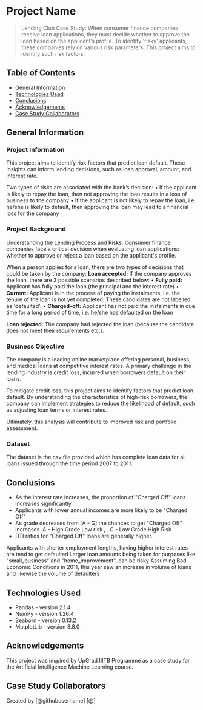 # Project Name
> Lending Club Case Study: When consumer finance companies receive loan applications, they must decide whether to approve the loan based on the applicant’s profile. To identify 'risky' applicants, these companies rely on various risk parameters. This project aims to identify such risk factors.

## Table of Contents
* [General Information](#general-information)
* [Technologies Used](#technologies-used)
* [Conclusions](#conclusions)
* [Acknowledgements](#acknowledgements)
* [Case Study Collaborators](#case-study-collaborators)

## General Information
### Project Information
This project aims to identify risk factors that predict loan default. 
These insights can inform lending decisions, such as loan approval, amount, and interest rate.

Two types of risks are associated with the bank’s decision:
• If the applicant is likely to repay the loan, then not approving the loan results in a loss of business to the company
• If the applicant is not likely to repay the loan, i.e. he/she is likely to default, then approving the loan may lead to a financial loss for the company

### Project Background
Understanding the Lending Process and Risks.
Consumer finance companies face a critical decision when evaluating loan applications: whether to approve or reject a loan based on the applicant's profile.

When a person applies for a loan, there are two types of decisions that could be taken by the company:
**Loan accepted:** If the company approves the loan, there are 3 possible scenarios described below:
• **Fully paid:** Applicant has fully paid the loan (the principal and the interest rate)
• **Current:** Applicant is in the process of paying the instalments, i.e. the tenure of the loan is not yet completed. These candidates are not labelled as 'defaulted'.
• **Charged-off:** Applicant has not paid the instalments in due time for a long period of time, i.e. he/she has defaulted on the loan

**Loan rejected:** The company had rejected the loan (because the candidate does not meet their requirements etc.). 

### Business Objective
The company is a leading online marketplace offering personal, business, and medical loans at competitive interest rates. 
A primary challenge in the lending industry is credit loss, incurred when borrowers default on their loans.

To mitigate credit loss, this project aims to identify factors that predict loan default. By understanding the characteristics of high-risk borrowers, the company can implement strategies to reduce the likelihood of default, such as adjusting loan terms or interest rates.

Ultimately, this analysis will contribute to improved risk and portfolio assessment.

### Dataset
The dataset is the csv file provided which has complete loan data for all loans issued through the time period 2007 to 2011.

## Conclusions
- As the interest rate increases, the proportion of "Charged Off" loans increases significantly 
- Applicants with lower annual incomes are more likely to be "Charged Off"
- As grade decreases from [A - G] the chances to get "Charged Off" increases. 
  A - High Grade Low risk , ..G - Low Grade High Risk
- DTI ratios for "Charged Off" loans are generally higher. 

Applicants with shorter employment lengths, having higher interest rates are tend to get defaulted
Larger loan amounts being taken for purposes like "small_business" and "home_improvement", can be risky 
Assuming Bad Economic Conditions in 2011, this year saw an increase in volume of loans and likewise the volume of defaulters

## Technologies Used
- Pandas - version 2.1.4
- NumPy - version 1.26.4
- Seaborn - version 0.13.2
- MatplotLib - version 3.8.0


## Acknowledgements
This project was inspired by UpGrad IIITB Programme as a case study for the Artificial Intelligence Machine Learning course.

## Case Study Collaborators
Created by [@githubusername] [@]
